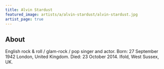 ```yaml
---
title: Alvin Stardust
featured_image: artists/a/alvin-stardust/alvin-stardust.jpg
artist_page: true
---
```

## About

English rock & roll / glam-rock / pop singer and actor.
Born: 27 September 1942 London, United Kingdom.
Died: 23 October 2014. Ifold, West Sussex, UK.

